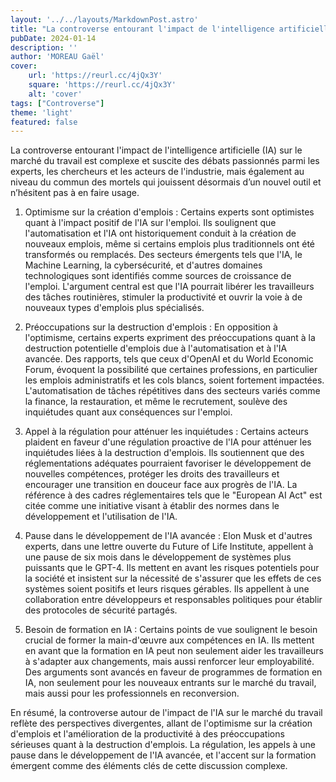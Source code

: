```yaml
---
layout: '../../layouts/MarkdownPost.astro'
title: "La controverse entourant l'impact de l'intelligence artificielle (IA) sur le marché du travail"
pubDate: 2024-01-14
description: ''
author: 'MOREAU Gaël'
cover:
    url: 'https://reurl.cc/4jQx3Y'
    square: 'https://reurl.cc/4jQx3Y'
    alt: 'cover'
tags: ["Controverse"]
theme: 'light'
featured: false
---
```


La controverse entourant l'impact de l'intelligence artificielle (IA) sur le marché du travail est complexe et suscite des débats passionnés parmi les experts, les chercheurs et les acteurs de l'industrie, mais également au niveau du commun des mortels qui jouissent désormais d’un nouvel outil et n’hésitent pas à en faire usage.

1. Optimisme sur la création d'emplois :
   Certains experts sont optimistes quant à l'impact positif de l'IA sur l'emploi. Ils soulignent que l'automatisation et l'IA ont historiquement conduit à la création de nouveaux emplois, même si certains emplois plus traditionnels ont été transformés ou remplacés. Des secteurs émergents tels que l'IA, le Machine Learning, la cybersécurité, et d'autres domaines technologiques sont identifiés comme sources de croissance de l'emploi. L'argument central est que l'IA pourrait libérer les travailleurs des tâches routinières, stimuler la productivité et ouvrir la voie à de nouveaux types d'emplois plus spécialisés.

2. Préoccupations sur la destruction d'emplois :
   En opposition à l'optimisme, certains experts expriment des préoccupations quant à la destruction potentielle d'emplois due à l'automatisation et à l'IA avancée. Des rapports, tels que ceux d'OpenAI et du World Economic Forum, évoquent la possibilité que certaines professions, en particulier les emplois administratifs et les cols blancs, soient fortement impactées. L'automatisation de tâches répétitives dans des secteurs variés comme la finance, la restauration, et même le recrutement, soulève des inquiétudes quant aux conséquences sur l'emploi.

3. Appel à la régulation pour atténuer les inquiétudes :
   Certains acteurs plaident en faveur d'une régulation proactive de l'IA pour atténuer les inquiétudes liées à la destruction d'emplois. Ils soutiennent que des réglementations adéquates pourraient favoriser le développement de nouvelles compétences, protéger les droits des travailleurs et encourager une transition en douceur face aux progrès de l'IA. La référence à des cadres réglementaires tels que le "European AI Act" est citée comme une initiative visant à établir des normes dans le développement et l'utilisation de l'IA.

4. Pause dans le développement de l'IA avancée :
   Elon Musk et d'autres experts, dans une lettre ouverte du Future of Life Institute, appellent à une pause de six mois dans le développement de systèmes plus puissants que le GPT-4. Ils mettent en avant les risques potentiels pour la société et insistent sur la nécessité de s'assurer que les effets de ces systèmes soient positifs et leurs risques gérables. Ils appellent à une collaboration entre développeurs et responsables politiques pour établir des protocoles de sécurité partagés.

5. Besoin de formation en IA :
   Certains points de vue soulignent le besoin crucial de former la main-d'œuvre aux compétences en IA. Ils mettent en avant que la formation en IA peut non seulement aider les travailleurs à s'adapter aux changements, mais aussi renforcer leur employabilité. Des arguments sont avancés en faveur de programmes de formation en IA, non seulement pour les nouveaux entrants sur le marché du travail, mais aussi pour les professionnels en reconversion.

En résumé, la controverse autour de l'impact de l'IA sur le marché du travail reflète des perspectives divergentes, allant de l'optimisme sur la création d'emplois et l'amélioration de la productivité à des préoccupations sérieuses quant à la destruction d'emplois. La régulation, les appels à une pause dans le développement de l'IA avancée, et l'accent sur la formation émergent comme des éléments clés de cette discussion complexe.